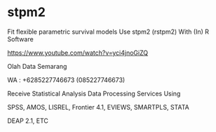 # stpm2
Fit flexible parametric survival models Use stpm2 (rstpm2) With (In) R Software

https://www.youtube.com/watch?v=yci4jnoGiZQ

Olah Data Semarang

WA : +6285227746673 (085227746673)

Receive Statistical Analysis Data Processing Services Using

SPSS, AMOS, LISREL, Frontier 4.1, EVIEWS, SMARTPLS, STATA

DEAP 2.1, ETC
